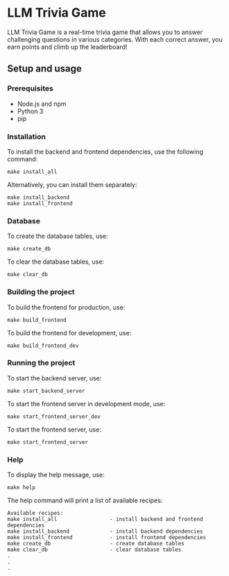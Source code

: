 # LLM Trivia Game

LLM Trivia Game is a real-time trivia game that allows you to answer challenging questions in various categories. With each correct answer, you earn points and climb up the leaderboard!

## Setup and usage

### Prerequisites

- Node.js and npm
- Python 3
- pip

### Installation

To install the backend and frontend dependencies, use the following command:

```
make install_all
```

Alternatively, you can install them separately:

```
make install_backend
make install_frontend
```

### Database

To create the database tables, use:

```
make create_db
```

To clear the database tables, use:

```
make clear_db
```

### Building the project

To build the frontend for production, use:

```
make build_frontend
```

To build the frontend for development, use:

```
make build_frontend_dev
```

### Running the project

To start the backend server, use:

```
make start_backend_server
```

To start the frontend server in development mode, use:

```
make start_frontend_server_dev
```

To start the frontend server, use:

```
make start_frontend_server
```

### Help

To display the help message, use:

```
make help
```

The help command will print a list of available recipes:

```
Available recipes:
make install_all                 - install backend and frontend dependencies
make install_backend             - install backend dependencies
make install_frontend            - install frontend dependencies
make create_db                   - create database tables
make clear_db                    - clear database tables
.
.
.
```